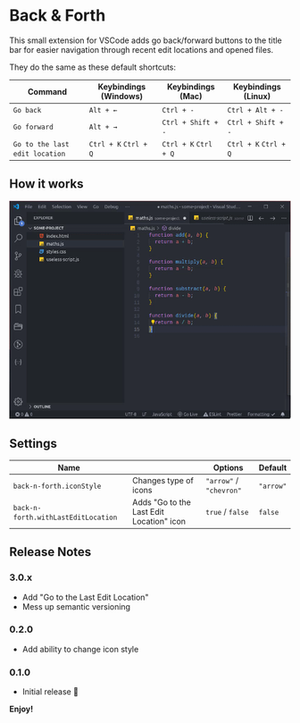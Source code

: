 # Back & Forth

This small extension for VSCode adds go back/forward buttons to the title bar for easier navigation through recent edit locations and opened files.

They do the same as these default shortcuts:

| Command                        | Keybindings (Windows) | Keybindings (Mac)     | Keybindings (Linux)   |
| ------------------------------ | --------------------- | --------------------- | --------------------- |
| `Go back`                      | `Alt + ←`             | `Ctrl + -`            | `Ctrl + Alt + -`      |
| `Go forward`                   | `Alt + →`             | `Ctrl + Shift + -`    | `Ctrl + Shift + -`    |
| `Go to the last edit location` | `Ctrl + K` `Ctrl + Q` | `Ctrl + K` `Ctrl + Q` | `Ctrl + K` `Ctrl + Q` |

## How it works

![Demo](img/screenshots/demo.gif)

## Settings

| Name                                |                                          | Options                 | Default   |
| ----------------------------------- | ---------------------------------------- | ----------------------- | --------- |
| `back-n-forth.iconStyle`            | Changes type of icons                    | `"arrow"` / `"chevron"` | `"arrow"` |
| `back-n-forth.withLastEditLocation` | Adds "Go to the Last Edit Location" icon | `true` / `false`        | `false`   |

## Release Notes

### 3.0.x

- Add "Go to the Last Edit Location"
- Mess up semantic versioning

### 0.2.0

- Add ability to change icon style

### 0.1.0

- Initial release 🎉

**Enjoy!**
